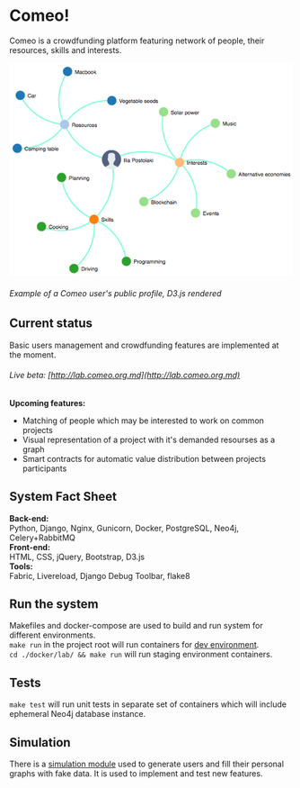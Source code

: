 # Comeo!

Comeo is a crowdfunding platform featuring network of people, their resources, skills and interests.

![demo](documents/personal_graph_example.png)  
###### Example of a Comeo user's public profile, D3.js rendered

## Current status
Basic users management and crowdfunding features are implemented at the moment.
###### Live beta: [http://lab.comeo.org.md](http://lab.comeo.org.md)
**Upcoming features:**  
- Matching of people which may be interested to work on common projects  
- Visual representation of a project with it's demanded resourses as a graph  
- Smart contracts for automatic value distribution between projects participants


## System Fact Sheet

**Back-end:**  
Python, Django, Nginx, Gunicorn, Docker, PostgreSQL, Neo4j,
Celery+RabbitMQ  
**Front-end:**  
HTML, CSS, jQuery, Bootstrap, D3.js  
**Tools:**  
Fabric, Livereload, Django Debug Toolbar, flake8

## Run the system
Makefiles and docker-compose are used to build and run system for different environments.  
`make run` in the project root will run containers for [dev environment](/Docker/dev).  
`cd ./docker/lab/ && make run` will run staging environment containers.

## Tests
`make test` will run unit tests in separate set of containers which will include ephemeral Neo4j database instance.

## Simulation
There is a [simulation module](/simulation) used to generate users and fill their personal graphs with fake data. It is used to implement and test new features.  
